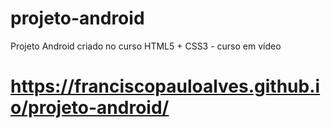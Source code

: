 # projeto-android
Projeto Android criado no curso HTML5 + CSS3 - curso em vídeo
# https://franciscopauloalves.github.io/projeto-android/
